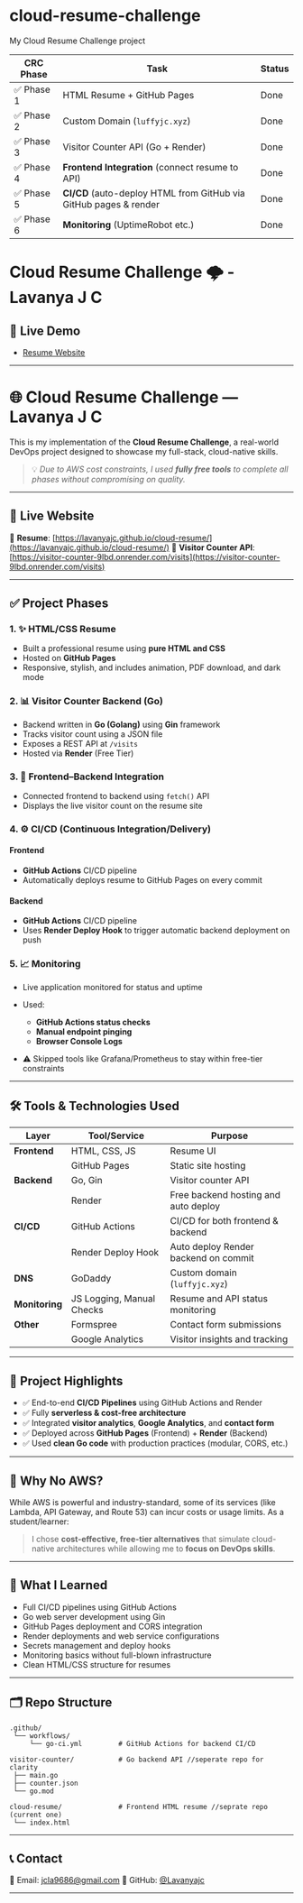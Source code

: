 # cloud-resume-challenge
My Cloud Resume Challenge project

| CRC Phase  | Task                                                         | Status            |
| ---------- | -----------------------------------------------------------  | ----------------- |
| ✅ Phase 1  | HTML Resume + GitHub Pages                                  | Done              |
| ✅ Phase 2  | Custom Domain (`luffyjc.xyz`)                               | Done              |
| ✅ Phase 3  | Visitor Counter API (Go + Render)                           | Done              |
| ✅ Phase 4 | **Frontend Integration** (connect resume to API)             | Done              |
| ✅ Phase 5 | **CI/CD** (auto-deploy HTML from GitHub via GitHub pages & render   | Done         |
| ✅ Phase 6 | **Monitoring** (UptimeRobot etc.)            |     Done    |

# Cloud Resume Challenge 🌩️ - Lavanya J C

## 🔗 Live Demo
- [Resume Website](https://www.luffyjc.xyz)


---

# 🌐 Cloud Resume Challenge — Lavanya J C

This is my implementation of the **Cloud Resume Challenge**, a real-world DevOps project designed to showcase my full-stack, cloud-native skills.

> 💡 *Due to AWS cost constraints, I used **fully free tools** to complete all phases without compromising on quality.*

---

## 🚀 Live Website

📄 **Resume**: [https://lavanyajc.github.io/cloud-resume/](https://lavanyajc.github.io/cloud-resume/)
🔢 **Visitor Counter API**: [https://visitor-counter-9lbd.onrender.com/visits](https://visitor-counter-9lbd.onrender.com/visits)

---

## ✅ Project Phases

### 1. ✨ HTML/CSS Resume

* Built a professional resume using **pure HTML and CSS**
* Hosted on **GitHub Pages**
* Responsive, stylish, and includes animation, PDF download, and dark mode

### 2. 📊 Visitor Counter Backend (Go)

* Backend written in **Go (Golang)** using **Gin** framework
* Tracks visitor count using a JSON file
* Exposes a REST API at `/visits`
* Hosted via **Render** (Free Tier)

### 3. 🔄 Frontend–Backend Integration

* Connected frontend to backend using `fetch()` API
* Displays the live visitor count on the resume site

### 4. ⚙️ CI/CD (Continuous Integration/Delivery)

#### Frontend

* **GitHub Actions** CI/CD pipeline
* Automatically deploys resume to GitHub Pages on every commit

#### Backend

* **GitHub Actions** CI/CD pipeline
* Uses **Render Deploy Hook** to trigger automatic backend deployment on push

### 5. 📈 Monitoring

* Live application monitored for status and uptime
* Used:

  * **GitHub Actions status checks**
  * **Manual endpoint pinging**
  * **Browser Console Logs**
* ⚠️ Skipped tools like Grafana/Prometheus to stay within free-tier constraints

---

## 🛠️ Tools & Technologies Used

| Layer          | Tool/Service              | Purpose                              |
| -------------- | ------------------------- | ------------------------------------ |
| **Frontend**   | HTML, CSS, JS             | Resume UI                            |
|                | GitHub Pages              | Static site hosting                  |
| **Backend**    | Go, Gin                   | Visitor counter API                  |
|                | Render                    | Free backend hosting and auto deploy |
| **CI/CD**      | GitHub Actions            | CI/CD for both frontend & backend    |
|                | Render Deploy Hook        | Auto deploy Render backend on commit |
| **DNS**        | GoDaddy                   | Custom domain (`luffyjc.xyz`)        |
| **Monitoring** | JS Logging, Manual Checks | Resume and API status monitoring     |
| **Other**      | Formspree                 | Contact form submissions             |
|                | Google Analytics          | Visitor insights and tracking        |

---

## 🧾 Project Highlights

* ✅ End-to-end **CI/CD Pipelines** using GitHub Actions and Render
* ✅ Fully **serverless & cost-free architecture**
* ✅ Integrated **visitor analytics**, **Google Analytics**, and **contact form**
* ✅ Deployed across **GitHub Pages** (Frontend) + **Render** (Backend)
* ✅ Used **clean Go code** with production practices (modular, CORS, etc.)

---

## 💸 Why No AWS?

While AWS is powerful and industry-standard, some of its services (like Lambda, API Gateway, and Route 53) can incur costs or usage limits. As a student/learner:

> I chose **cost-effective, free-tier alternatives** that simulate cloud-native architectures while allowing me to **focus on DevOps skills**.

---

## 🧠 What I Learned

* Full CI/CD pipelines using GitHub Actions
* Go web server development using Gin
* GitHub Pages deployment and CORS integration
* Render deployments and web service configurations
* Secrets management and deploy hooks
* Monitoring basics without full-blown infrastructure
* Clean HTML/CSS structure for resumes

---

## 🗂 Repo Structure

```
.github/
 └── workflows/
     └── go-ci.yml         # GitHub Actions for backend CI/CD

visitor-counter/           # Go backend API //seperate repo for clarity
 ├── main.go
 ├── counter.json
 └── go.mod

cloud-resume/              # Frontend HTML resume //seprate repo (current one)
 └── index.html
```

---

## 📞 Contact

📧 Email: [jcla9686@gmail.com](mailto:jcla9686@gmail.com)
🔗 GitHub: [@Lavanyajc](https://github.com/Lavanyajc)

---

